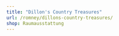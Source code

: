 ```yaml
---
title: "Dillon's Country Treasures"
url: /romney/dillons-country-treasures/
shop: Raumausstattung
---
```

